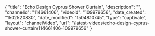 {
    "title": "Echo Design Cyprus Shower Curtain",
    "description": "",
    "channelid": "114661406",
    "videoid": "109979656",
    "date_created": "1502520830",
    "date_modified": "1504810745",
    "type": "captivate",
    "layout": "channelVideo",
    "url": "\/latest-videos\/echo-design-cyprus-shower-curtain\/114661406-109979656"
}